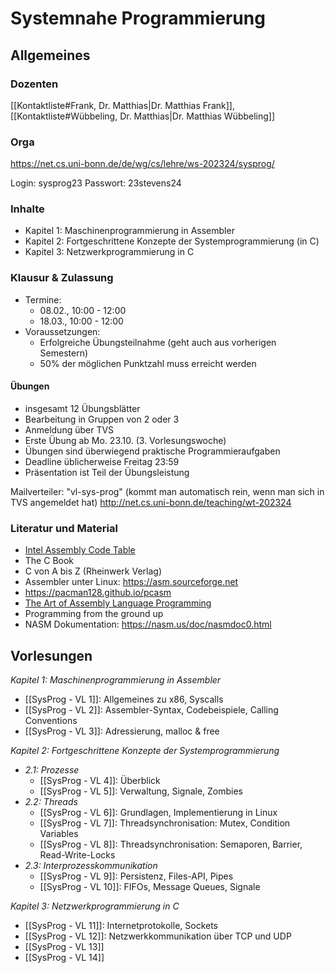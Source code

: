 # Systemnahe Programmierung
## Allgemeines
### Dozenten
[[Kontaktliste#Frank, Dr. Matthias|Dr. Matthias Frank]], [[Kontaktliste#Wübbeling, Dr. Matthias|Dr. Matthias Wübbeling]]

### Orga
https://net.cs.uni-bonn.de/de/wg/cs/lehre/ws-202324/sysprog/
 
Login: sysprog23 
Passwort: 23stevens24

### Inhalte
- Kapitel 1: Maschinenprogrammierung in Assembler
- Kapitel 2: Fortgeschrittene Konzepte der Systemprogrammierung (in C)
- Kapitel 3: Netzwerkprogrammierung in C

### Klausur & Zulassung
- Termine: 
	- 08.02., 10:00 - 12:00
	- 18.03., 10:00 - 12:00
- Voraussetzungen:
	- Erfolgreiche Übungsteilnahme (geht auch aus vorherigen Semestern)
	- 50% der möglichen Punktzahl muss erreicht werden

#### Übungen
- insgesamt 12 Übungsblätter
- Bearbeitung in Gruppen von 2 oder 3
- Anmeldung über TVS
- Erste Übung ab Mo. 23.10. (3. Vorlesungswoche)
- Übungen sind überwiegend praktische Programmieraufgaben
- Deadline üblicherweise Freitag 23:59
- Präsentation ist Teil der Übungsleistung

Mailverteiler: "vl-sys-prog" (kommt man automatisch rein, wenn man sich in TVS angemeldet hat)
http://net.cs.uni-bonn.de/teaching/wt-202324

### Literatur und Material
- [Intel Assembly Code Table](http://www.jegerlehner.ch/intel/IntelCodeTable.pdf)
- The C Book
- C von A bis Z (Rheinwerk Verlag)
- Assembler unter Linux: https://asm.sourceforge.net
- https://pacman128.github.io/pcasm
- [The Art of Assembly Language Programming](https://plantation-productions.com/WEbster/www.artofasm.com/Linux)
- Programming from the ground up
- NASM Dokumentation: https://nasm.us/doc/nasmdoc0.html

## Vorlesungen
*Kapitel 1: Maschinenprogrammierung in Assembler*
- [[SysProg - VL 1]]: Allgemeines zu x86, Syscalls
- [[SysProg - VL 2]]: Assembler-Syntax, Codebeispiele, Calling Conventions
- [[SysProg - VL 3]]: Adressierung, malloc & free

*Kapitel 2: Fortgeschrittene Konzepte der Systemprogrammierung*
- *2.1: Prozesse*
	- [[SysProg - VL 4]]: Überblick
	- [[SysProg - VL 5]]: Verwaltung, Signale, Zombies
- *2.2: Threads*
	- [[SysProg - VL 6]]: Grundlagen, Implementierung in Linux
	- [[SysProg - VL 7]]: Threadsynchronisation: Mutex, Condition Variables
	- [[SysProg - VL 8]]: Threadsynchronisation: Semaporen, Barrier, Read-Write-Locks
- *2.3: Interprozesskommunikation*
	- [[SysProg - VL 9]]: Persistenz, Files-API, Pipes
	- [[SysProg - VL 10]]: FIFOs, Message Queues, Signale

*Kapitel 3: Netzwerkprogrammierung in C*
- [[SysProg - VL 11]]: Internetprotokolle, Sockets
- [[SysProg - VL 12]]: Netzwerkkommunikation über TCP und UDP
- [[SysProg - VL 13]]
- [[SysProg - VL 14]]